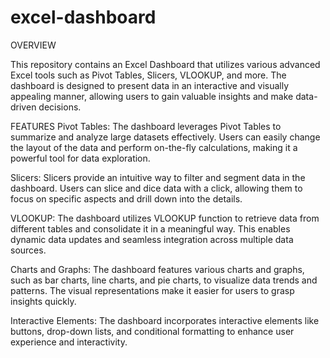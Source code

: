 # excel-dashboard
OVERVIEW

This repository contains an Excel Dashboard that utilizes various advanced Excel tools such as Pivot Tables, Slicers, VLOOKUP, and more. The dashboard is designed to present data in an interactive and visually appealing manner, allowing users to gain valuable insights and make data-driven decisions.

FEATURES
Pivot Tables: The dashboard leverages Pivot Tables to summarize and analyze large datasets effectively. Users can easily change the layout of the data and perform on-the-fly calculations, making it a powerful tool for data exploration.

Slicers: Slicers provide an intuitive way to filter and segment data in the dashboard. Users can slice and dice data with a click, allowing them to focus on specific aspects and drill down into the details.

VLOOKUP: The dashboard utilizes VLOOKUP function to retrieve data from different tables and consolidate it in a meaningful way. This enables dynamic data updates and seamless integration across multiple data sources.

Charts and Graphs: The dashboard features various charts and graphs, such as bar charts, line charts, and pie charts, to visualize data trends and patterns. The visual representations make it easier for users to grasp insights quickly.

Interactive Elements: The dashboard incorporates interactive elements like buttons, drop-down lists, and conditional formatting to enhance user experience and interactivity.
